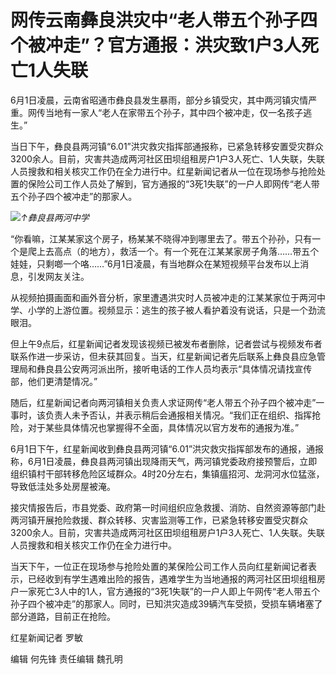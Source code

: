 

# 网传云南彝良洪灾中“老人带五个孙子四个被冲走”？官方通报：洪灾致1户3人死亡1人失联

6月1日凌晨，云南省昭通市彝良县发生暴雨，部分乡镇受灾，其中两河镇灾情严重。网传当地有一家人“老人在家带五个孙子，其中四个被冲走，仅一名孩子逃生。”

当日下午，彝良县两河镇“6.01”洪灾救灾指挥部通报称，已紧急转移安置受灾群众3200余人。目前，灾害共造成两河社区田坝组租房户1户3人死亡、1人失联，失联人员搜救和相关核灾工作仍在全力进行中。红星新闻记者从一位在现场参与抢险处置的保险公司工作人员处了解到，官方通报的“3死1失联”的一户人即网传“老人带五个孙子四个被冲走”的那家人。

![](https://inews.gtimg.com/om_bt/OW--bZjaF6p89BoDXF1pGrgM9jqrdVBOL8PlIOowCVZr0AA/1000)_↑彝良县两河中学_

“你看嘛，江某某家这个房子，杨某某不晓得冲到哪里去了。带五个孙孙，只有一个是爬上去高点（的地方），救活一个。有一个死在江某某家房子角落……带五个娃娃，只剩啷一个咯……”6月1日凌晨，有当地群众在某短视频平台发布以上消息，引发网友关注。

从视频拍摄画面和画外音分析，家里遭遇洪灾时人员被冲走的江某某家位于两河中学、小学的上游位置。视频显示：逃生的孩子被人看护着没有说话，只是一个劲流眼泪。

但上午9点后，红星新闻记者发现该视频已被发布者删除，记者尝试与视频发布者联系作进一步采访，但未获其回复。当天，红星新闻记者先后联系上彝良县应急管理局和彝良县公安两河派出所，接听电话的工作人员均表示“具体情况请找宣传部，他们更清楚情况。”

随后，红星新闻记者向两河镇相关负责人求证网传“老人带五个孙子四个被冲走”一事时，该负责人未予否认，并表示稍后会通报相关情况。“我们正在组织、指挥抢险，对于某些具体情况也掌握得不全面，具体情况以官方发布的通报为准。”

6月1日下午，红星新闻收到彝良县两河镇“6.01”洪灾救灾指挥部发布的通报，通报称，6月1日凌晨，彝良县两河镇出现降雨天气，两河镇党委政府接预警后，立即组织镇村干部转移危险区域群众。4时20分左右，集镇瘟招河、龙洞河水位猛涨，导致低洼处多处房屋被淹。

接灾情报告后，市县党委、政府第一时间组织应急救援、消防、自然资源等部门赴两河镇开展抢险救援、群众转移、灾害监测等工作，已紧急转移安置受灾群众3200余人。目前，灾害共造成两河社区田坝组租房户1户3人死亡、1人失联。失联人员搜救和相关核灾工作仍在全力进行中。

当天下午，一位正在现场参与抢险处置的某保险公司工作人员向红星新闻记者表示，已经收到有学生遇难出险的报告，遇难学生为当地通报的两河社区田坝组租房户一家死亡3人中的1人，官方通报的“3死1失联”的一户人即上午网传“老人带五个孙子四个被冲走”的那家人。同时，已知洪灾造成39辆汽车受损，受损车辆堵塞了部分道路，目前正在抢险。

红星新闻记者 罗敏

编辑 何先锋 责任编辑 魏孔明

